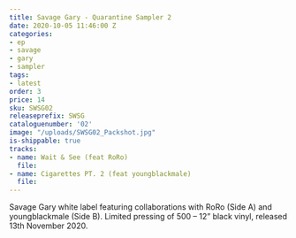 ```yaml
---
title: Savage Gary - Quarantine Sampler 2
date: 2020-10-05 11:46:00 Z
categories:
- ep
- savage
- gary
- sampler
tags:
- latest
order: 3
price: 14
sku: SWSG02
releaseprefix: SWSG
cataloguenumber: '02'
image: "/uploads/SWSG02_Packshot.jpg"
is-shippable: true
tracks:
- name: Wait & See (feat RoRo)
  file: 
- name: Cigarettes PT. 2 (feat youngblackmale)
  file: 
---
```


Savage Gary white label featuring collaborations with RoRo (Side A) and youngblackmale (Side B).
Limited pressing of 500 – 12” black vinyl, released 13th November 2020.